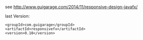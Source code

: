 see http://www.guigarage.com/2014/11/responsive-design-javafx/

last Version:

    <groupId>com.guigarage</groupId>
    <artifactId>responsivefx</artifactId>
    <version>0.10</version>
